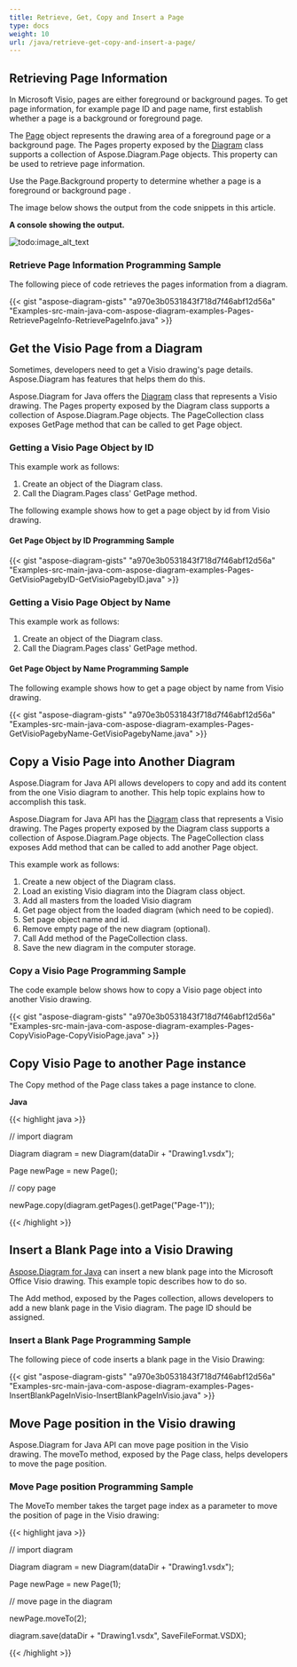 ```yaml
---
title: Retrieve, Get, Copy and Insert a Page
type: docs
weight: 10
url: /java/retrieve-get-copy-and-insert-a-page/
---
```


## **Retrieving Page Information**
In Microsoft Visio, pages are either foreground or background pages. To get page information, for example page ID and page name, first establish whether a page is a background or foreground page.

The [Page](https://apireference.aspose.com/diagram/java/com.aspose.diagram/Page) object represents the drawing area of a foreground page or a background page. The Pages property exposed by the [Diagram](https://apireference.aspose.com/diagram/java) class supports a collection of Aspose.Diagram.Page objects. This property can be used to retrieve page information.

Use the Page.Background property to determine whether a page is a foreground or background page .

The image below shows the output from the code snippets in this article.

**A console showing the output.** 

![todo:image_alt_text](retrieve-get-copy-and-insert-a-page_1.png)
### **Retrieve Page Information Programming Sample**
The following piece of code retrieves the pages information from a diagram.

{{< gist "aspose-diagram-gists" "a970e3b0531843f718d7f46abf12d56a" "Examples-src-main-java-com-aspose-diagram-examples-Pages-RetrievePageInfo-RetrievePageInfo.java" >}}
## **Get the Visio Page from a Diagram**
Sometimes, developers need to get a Visio drawing's page details. Aspose.Diagram has features that helps them do this.

Aspose.Diagram for Java offers the [Diagram](https://apireference.aspose.com/diagram/java/com.aspose.diagram/diagram) class that represents a Visio drawing. The Pages property exposed by the Diagram class supports a collection of Aspose.Diagram.Page objects. The PageCollection class exposes GetPage method that can be called to get Page object.
### **Getting a Visio Page Object by ID**
This example work as follows:

1. Create an object of the Diagram class.
1. Call the Diagram.Pages class' GetPage method.

The following example shows how to get a page object by id from Visio drawing.
#### **Get Page Object by ID Programming Sample**
{{< gist "aspose-diagram-gists" "a970e3b0531843f718d7f46abf12d56a" "Examples-src-main-java-com-aspose-diagram-examples-Pages-GetVisioPagebyID-GetVisioPagebyID.java" >}}
### **Getting a Visio Page Object by Name**
This example work as follows:

1. Create an object of the Diagram class.
1. Call the Diagram.Pages class' GetPage method.
#### **Get Page Object by Name Programming Sample**
The following example shows how to get a page object by name from Visio drawing.

{{< gist "aspose-diagram-gists" "a970e3b0531843f718d7f46abf12d56a" "Examples-src-main-java-com-aspose-diagram-examples-Pages-GetVisioPagebyName-GetVisioPagebyName.java" >}}
## **Copy a Visio Page into Another Diagram**
Aspose.Diagram for Java API allows developers to copy and add its content from the one Visio diagram to another. This help topic explains how to accomplish this task.

Aspose.Diagram for Java API has the [Diagram](https://apireference.aspose.com/diagram/java/com.aspose.diagram/diagram) class that represents a Visio drawing. The Pages property exposed by the Diagram class supports a collection of Aspose.Diagram.Page objects. The PageCollection class exposes Add method that can be called to add another Page object.

This example work as follows:

1. Create a new object of the Diagram class.
1. Load an existing Visio diagram into the Diagram class object.
1. Add all masters from the loaded Visio diagram
1. Get page object from the loaded diagram (which need to be copied).
1. Set page object name and id.
1. Remove empty page of the new diagram (optional).
1. Call Add method of the PageCollection class.
1. Save the new diagram in the computer storage.
### **Copy a Visio Page Programming Sample**
The code example below shows how to copy a Visio page object into another Visio drawing.

{{< gist "aspose-diagram-gists" "a970e3b0531843f718d7f46abf12d56a" "Examples-src-main-java-com-aspose-diagram-examples-Pages-CopyVisioPage-CopyVisioPage.java" >}}
## **Copy Visio Page to another Page instance**
The Copy method of the Page class takes a page instance to clone.

**Java**

{{< highlight java >}}

 // import diagram

Diagram diagram = new Diagram(dataDir + "Drawing1.vsdx");

Page newPage = new Page();

// copy page

newPage.copy(diagram.getPages().getPage("Page-1"));

{{< /highlight >}}
## **Insert a Blank Page into a Visio Drawing**
[Aspose.Diagram for Java](https://products.aspose.com/diagram/java) can insert a new blank page into the Microsoft Office Visio drawing. This example topic describes how to do so.

The Add method, exposed by the Pages collection, allows developers to add a new blank page in the Visio diagram. The page ID should be assigned.
### **Insert a Blank Page Programming Sample**
The following piece of code inserts a blank page in the Visio Drawing:

{{< gist "aspose-diagram-gists" "a970e3b0531843f718d7f46abf12d56a" "Examples-src-main-java-com-aspose-diagram-examples-Pages-InsertBlankPageInVisio-InsertBlankPageInVisio.java" >}}
## **Move Page position in the Visio drawing**
Aspose.Diagram for Java API can move page position in the Visio drawing. The moveTo method, exposed by the Page class, helps developers to move the page position.
### **Move Page position Programming Sample**
The MoveTo member takes the target page index as a parameter to move the position of page in the Visio drawing:

{{< highlight java >}}

 // import diagram

Diagram diagram = new Diagram(dataDir + "Drawing1.vsdx");

Page newPage = new Page(1);

// move page in the diagram

newPage.moveTo(2);

diagram.save(dataDir + "Drawing1.vsdx", SaveFileFormat.VSDX);

{{< /highlight >}}
